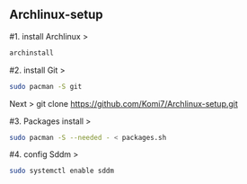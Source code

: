 ## Archlinux-setup
#1. install Archlinux >  
```bash 
archinstall 
``` 
#2. install Git > 
```bash 
sudo pacman -S git 
``` 
Next > git clone https://github.com/Komi7/Archlinux-setup.git

#3. Packages install >
```bash 
sudo pacman -S --needed - < packages.sh
``` 
#4. config Sddm > 
```bash 
sudo systemctl enable sddm 
``` 
